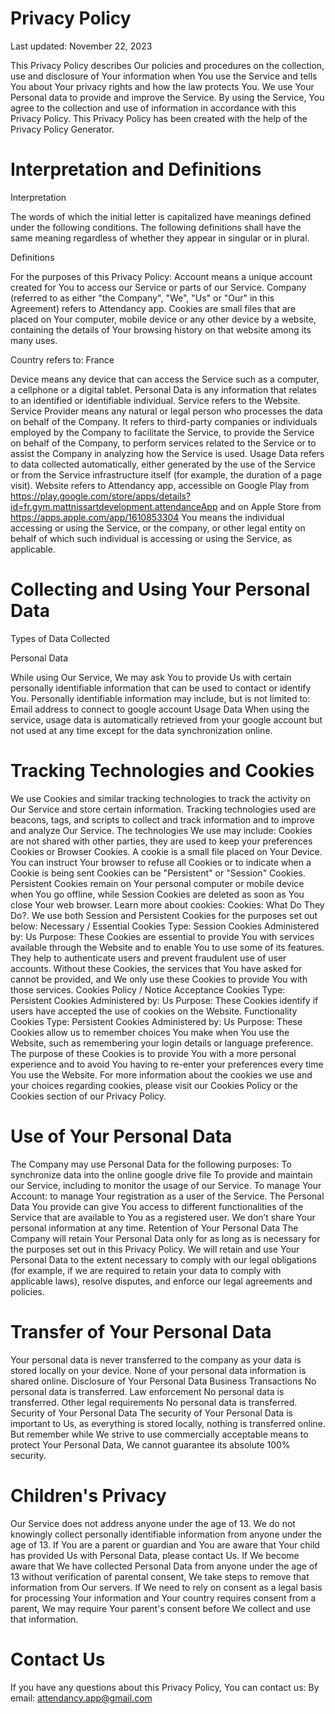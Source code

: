 # Privacy Policy

Last updated: November 22, 2023

This Privacy Policy describes Our policies and procedures on the collection, use and disclosure of Your information when You use the Service and tells You about Your privacy rights and how the law protects You.
We use Your Personal data to provide and improve the Service. By using the Service, You agree to the collection and use of information in accordance with this Privacy Policy. This Privacy Policy has been created with the help of the Privacy Policy Generator.

# Interpretation and Definitions

Interpretation

The words of which the initial letter is capitalized have meanings defined under the following conditions. The following definitions shall have the same meaning regardless of whether they appear in singular or in plural.

Definitions

For the purposes of this Privacy Policy:
Account means a unique account created for You to access our Service or parts of our Service.
Company (referred to as either "the Company", "We", "Us" or "Our" in this Agreement) refers to Attendancy app.
Cookies are small files that are placed on Your computer, mobile device or any other device by a website, containing the details of Your browsing history on that website among its many uses.

Country refers to: France

Device means any device that can access the Service such as a computer, a cellphone or a digital tablet.
Personal Data is any information that relates to an identified or identifiable individual.
Service refers to the Website.
Service Provider means any natural or legal person who processes the data on behalf of the Company. It refers to third-party companies or individuals employed by the Company to facilitate the Service, to provide the Service on behalf of the Company, to perform services related to the Service or to assist the Company in analyzing how the Service is used.
Usage Data refers to data collected automatically, either generated by the use of the Service or from the Service infrastructure itself (for example, the duration of a page visit).
Website refers to Attendancy app, accessible on Google Play from https://play.google.com/store/apps/details?id=fr.gym.mattnissartdevelopment.attendanceApp and on Apple Store from https://apps.apple.com/app/1610853304
You means the individual accessing or using the Service, or the company, or other legal entity on behalf of which such individual is accessing or using the Service, as applicable.


# Collecting and Using Your Personal Data

Types of Data Collected

Personal Data

While using Our Service, We may ask You to provide Us with certain personally identifiable information that can be used to contact or identify You. Personally identifiable information may include, but is not limited to:
Email address to connect to google account
Usage Data
When using the service, usage data is automatically retrieved from your google account but not used at any time except for the data synchronization online.


# Tracking Technologies and Cookies

We use Cookies and similar tracking technologies to track the activity on Our Service and store certain information. Tracking technologies used are beacons, tags, and scripts to collect and track information and to improve and analyze Our Service. The technologies We use may include:
Cookies are not shared with other parties, they are used to keep your preferences
Cookies or Browser Cookies. A cookie is a small file placed on Your Device. You can instruct Your browser to refuse all Cookies or to indicate when a Cookie is being sent 
Cookies can be "Persistent" or "Session" Cookies. Persistent Cookies remain on Your personal computer or mobile device when You go offline, while Session Cookies are deleted as soon as You close Your web browser. Learn more about cookies: Cookies: What Do They Do?.
We use both Session and Persistent Cookies for the purposes set out below:
Necessary / Essential Cookies
Type: Session Cookies
Administered by: Us
Purpose: These Cookies are essential to provide You with services available through the Website and to enable You to use some of its features. They help to authenticate users and prevent fraudulent use of user accounts. Without these Cookies, the services that You have asked for cannot be provided, and We only use these Cookies to provide You with those services.
Cookies Policy / Notice Acceptance Cookies
Type: Persistent Cookies
Administered by: Us
Purpose: These Cookies identify if users have accepted the use of cookies on the Website.
Functionality Cookies
Type: Persistent Cookies
Administered by: Us
Purpose: These Cookies allow us to remember choices You make when You use the Website, such as remembering your login details or language preference. The purpose of these Cookies is to provide You with a more personal experience and to avoid You having to re-enter your preferences every time You use the Website.
For more information about the cookies we use and your choices regarding cookies, please visit our Cookies Policy or the Cookies section of our Privacy Policy.



# Use of Your Personal Data

The Company may use Personal Data for the following purposes:
To synchronize data into the online google drive file
To provide and maintain our Service, including to monitor the usage of our Service.
To manage Your Account: to manage Your registration as a user of the Service. The Personal Data You provide can give You access to different functionalities of the Service that are available to You as a registered user.
We don’t share Your personal information at any time.
Retention of Your Personal Data
The Company will retain Your Personal Data only for as long as is necessary for the purposes set out in this Privacy Policy. We will retain and use Your Personal Data to the extent necessary to comply with our legal obligations (for example, if we are required to retain your data to comply with applicable laws), resolve disputes, and enforce our legal agreements and policies.





# Transfer of Your Personal Data

Your personal data is never transferred to the company as your data is stored locally on your device. None of your personal data information is shared online.
Disclosure of Your Personal Data
Business Transactions
No personal data is transferred.
Law enforcement
No personal data is transferred.
Other legal requirements
No personal data is transferred.
Security of Your Personal Data
The security of Your Personal Data is important to Us, as everything is stored locally, nothing is transferred online. But remember while We strive to use commercially acceptable means to protect Your Personal Data, We cannot guarantee its absolute 100% security.



# Children's Privacy

Our Service does not address anyone under the age of 13. We do not knowingly collect personally identifiable information from anyone under the age of 13. If You are a parent or guardian and You are aware that Your child has provided Us with Personal Data, please contact Us. If We become aware that We have collected Personal Data from anyone under the age of 13 without verification of parental consent, We take steps to remove that information from Our servers.
If We need to rely on consent as a legal basis for processing Your information and Your country requires consent from a parent, We may require Your parent's consent before We collect and use that information.


# Contact Us

If you have any questions about this Privacy Policy, You can contact us:
By email: attendancy.app@gmail.com

